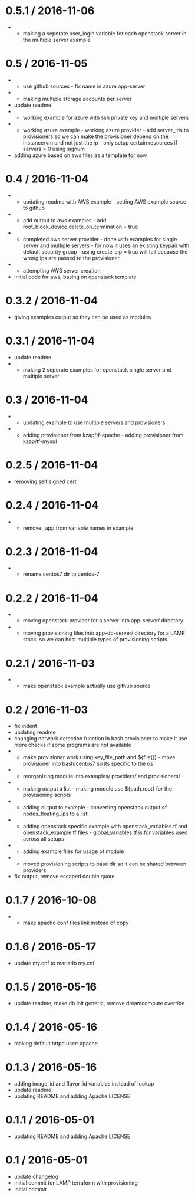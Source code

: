 
0.5.1 / 2016-11-06
==================

  * - making a seperate user_login variable for each openstack server in the multiple server example

0.5 / 2016-11-05
================

  * - use github sources - fix name in azure app-server
  * - making multiple storage accounts per server
  * update readme
  * - working example for azure with ssh private key and multiple servers
  * - working azure example - working azure provider - add server_ids to provisioners so we can make the provisioner depend on the instance/vm and not just the ip - only setup certain resources if servers > 0 using signum
  * adding azure based on aws files as a template for now

0.4 / 2016-11-04
================

  * - updating readme with AWS example - setting AWS example source to github
  * - add output to aws examples - add root_block_device.delete_on_termination = true
  * - completed aws server provider - done with examples for single server and multiple servers - for now it uses an existing keypair with default security group - using create_eip = true will fail because the wrong ips are passed to the provisioner
  * - attempting AWS server creation
  * initial code for aws, basing on openstack template

0.3.2 / 2016-11-04
==================

  * giving examples output so they can be used as modules

0.3.1 / 2016-11-04
==================

  * update readme
  * - making 2 seperate examples for openstack single server and multiple server

0.3 / 2016-11-04
================

  * - updating example to use multiple servers and provisioners
  * - adding provisioner from kzap/tf-apache - adding provisioner from kzap/tf-mysql

0.2.5 / 2016-11-04
==================

  * removing self signed cert

0.2.4 / 2016-11-04
==================

  * - remove _app from variable names in example

0.2.3 / 2016-11-04
==================

  * - rename centos7 dir to centos-7

0.2.2 / 2016-11-04
==================

  * - moving openstack provider for a server into app-server/ directory
  * - moving provisioning files into app-db-server/ directory for a LAMP stack, so we can host multiple types of provisioning scripts

0.2.1 / 2016-11-03
==================

  * - make openstack example actually use github source

0.2 / 2016-11-03
================

  * fix indent
  * updating readme
  * changing network detection function in bash provisioner to make it use more checks if some programs are not available
  * - make provisioner work using key_file_path and ${file()} - move provisioner into bash/centos7 so its specific to the os
  * - reorganizing module into examples/ providers/ and provisioners/
  * - making output a list - making module use ${path.root} for the provisioning scripts
  * - adding output to example - converting openstack output of nodes_floating_ips to a list
  * - adding openstack specific example with openstack_variables.tf and openstack_example.tf files - global_variables.tf is for variables used across all setups
  * - adding example files for usage of module
  * - moved provisioning scripts to base dir so it can be shared between providers
  * fix output, remove escaped double quote

0.1.7 / 2016-10-08
==================

  * - make apache conf files link instead of copy

0.1.6 / 2016-05-17
==================

  * update my.cnf to mariadb my.cnf

0.1.5 / 2016-05-16
==================

  * update readme, make db init generic, remove dreamcompute override

0.1.4 / 2016-05-16
==================

  * making default httpd user: apache

0.1.3 / 2016-05-16
==================

  * adding image_id and flavor_id variables instead of lookup
  * update readme
  * updating README and adding Apache LICENSE

0.1.1 / 2016-05-01
==================

  * updating README and adding Apache LICENSE

0.1 / 2016-05-01
================

  * update changelog
  * initial commit for LAMP terraform with provisioning
  * Initial commit
